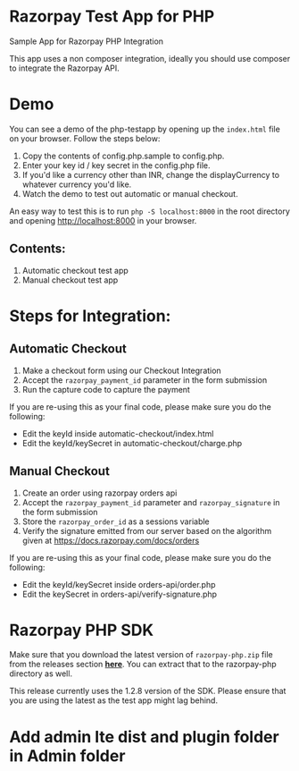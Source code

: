 # Razorpay Test App for PHP
Sample App for Razorpay PHP Integration

This app uses a non composer integration, ideally you should use composer to integrate the Razorpay API.

# Demo
You can see a demo of the php-testapp by opening up the `index.html` file on your browser. Follow the steps below:
1. Copy the contents of config.php.sample to config.php.
2. Enter your key id / key secret in the config.php file.
3. If you'd like a currency other than INR, change the displayCurrency to whatever currency you'd like.
4. Watch the demo to test out automatic or manual checkout.

An easy way to test this is to run `php -S localhost:8000` in the root directory
and opening <http://localhost:8000> in your browser.

## Contents:
1. Automatic checkout test app
2. Manual checkout test app

# Steps for Integration:
## Automatic Checkout
1. Make a checkout form using our Checkout Integration
2. Accept the `razorpay_payment_id` parameter in the form submission
3. Run the capture code to capture the payment

If you are re-using this as your final code, please make sure you do the following:
- Edit the keyId inside automatic-checkout/index.html
- Edit the keyId/keySecret in automatic-checkout/charge.php

## Manual Checkout
1. Create an order using razorpay orders api
2. Accept the `razorpay_payment_id` parameter and `razorpay_signature` in the form submission
3. Store the `razorpay_order_id` as a sessions variable
3. Verify the signature emitted from our server based on the algorithm given at https://docs.razorpay.com/docs/orders

If you are re-using this as your final code, please make sure you do the following:
- Edit the keyId/keySecret inside orders-api/order.php
- Edit the keySecret in orders-api/verify-signature.php

# Razorpay PHP SDK
Make sure that you download the latest version of `razorpay-php.zip` file from
the releases section **[here](https://github.com/razorpay/razorpay-php/releases)**.
You can extract that to the razorpay-php directory as well.

This release currently uses the 1.2.8 version of the SDK. Please ensure that you are
using the latest as the test app might lag behind.

# Add admin lte dist and plugin folder in Admin folder
